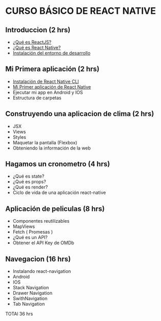 # CURSO BÁSICO DE REACT NATIVE


## Introduccion (2 hrs)
- [¿Qué es ReactJS?](CH01L01.md)
- [¿Qué es React Native?](CH01L02.md)
- [Instalación del entorno de desarrollo](CH01L03.md)

## Mi Primera aplicación (2 hrs)
- [Instalación de React Native CLI](CH02L01.md)
- [Mi Primer aplicación de React Native](CH02L02.md)
- Ejecutar mi app en Android y IOS
- Estructura de carpetas

## Construyendo una aplicacion de clima (2 hrs)
- JSX
- Views
- Styles
- Maquetar la pantalla (Flexbox)
- Obteniendo la información de la web

## Hagamos un cronometro (4 hrs)
- ¿Qué es state?
- ¿Qué es props?
- ¿Qué es render?
- Ciclo de vida de una aplicación react-native


## Aplicación de peliculas (8 hrs)
  - Componentes reutilizables
  - MapViews
  - Fetch ( Promesas )
  - ¿Qué es un API?
  - Obtener el API Key de OMDb
  
## Navegacion (16 hrs)
  - Instalando react-navigation
  - Android
  - IOS
  - Stack Navigation
  - Drawer Navigation
  - SwithNavigation
  - Tab Navigation



TOTAl 36 hrs